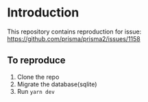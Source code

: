 # Introduction

This repository contains reproduction for issue: https://github.com/prisma/prisma2/issues/1158

## To reproduce

1. Clone the repo
2. Migrate the database(sqlite)
3. Run `yarn dev`
